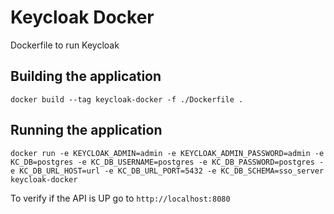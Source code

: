 # Keycloak Docker
Dockerfile to run Keycloak

## Building the application
    docker build --tag keycloak-docker -f ./Dockerfile .

## Running the application

    docker run -e KEYCLOAK_ADMIN=admin -e KEYCLOAK_ADMIN_PASSWORD=admin -e KC_DB=postgres -e KC_DB_USERNAME=postgres -e KC_DB_PASSWORD=postgres -e KC_DB_URL_HOST=url -e KC_DB_URL_PORT=5432 -e KC_DB_SCHEMA=sso_server keycloak-docker

To verify if the API is UP go to `http://localhost:8080`


